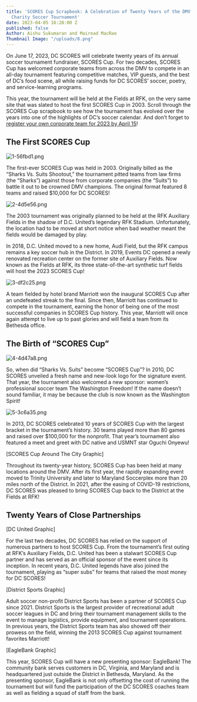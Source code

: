 ```yaml
---
title: 'SCORES Cup Scrapbook: A Celebration of Twenty Years of the DMV’s Largest Corporate
  Charity Soccer Tournament'
date: 2023-04-05 16:28:00 Z
published: false
Author: Aishu Sukumaran and Mairead MacRae
Thumbnail Image: "/uploads/8.png"
---
```


On June 17, 2023, DC SCORES will celebrate twenty years of its annual soccer tournament fundraiser, SCORES Cup. For two decades, SCORES Cup has welcomed corporate teams from across the DMV to compete in an all-day tournament featuring competitive matches, VIP guests, and the best of DC’s food scene, all while raising funds for DC SCORES’ soccer, poetry, and service-learning programs. 

This year, the tournament will be held at the Fields at RFK, on the very same site that was slated to host the first SCORES Cup in 2003. Scroll through the SCORES Cup scrapbook to see how the tournament has evolved over the years into one of the highlights of DC’s soccer calendar. And don’t forget to [register your own corporate team for 2023 by April 15](https://cup.dcscores.org/)!

## The First SCORES Cup

![1-56fbd1.png](/uploads/1-56fbd1.png)

The first-ever SCORES Cup was held in 2003. Originally billed as the “Sharks Vs. Suits Shootout,” the tournament pitted teams from law firms (the “Sharks”) against those from corporate companies (the “Suits”) to battle it out to be crowned DMV champions. The original format featured 8 teams and raised $10,000 for DC SCORES!

![2-4d5e56.png](/uploads/2-4d5e56.png)

The 2003 tournament was originally planned to be held at the RFK Auxiliary Fields in the shadow of D.C. United’s legendary RFK Stadium. Unfortunately, the location had to be moved at short notice when bad weather meant the fields would be damaged by play.

In 2018, D.C. United moved to a new home, Audi Field, but the RFK campus remains a key soccer hub in the District. In 2019, Events DC opened a newly renovated recreation center on the former site of Auxiliary Fields. Now known as the Fields at RFK, its three state-of-the-art synthetic turf fields will host the 2023 SCORES Cup!

![3-df2c25.png](/uploads/3-df2c25.png)

A team fielded by hotel brand Marriott won the inaugural SCORES Cup after an undefeated streak to the final. Since then, Marriott has continued to compete in the tournament, earning the honor of being one of the most successful companies in SCORES Cup history. This year, Marriott will once again attempt to live up to past glories and will field a team from its Bethesda office. 

## The Birth of “SCORES Cup”

![4-4d47a8.png](/uploads/4-4d47a8.png)

So, when did “Sharks Vs. Suits” become “SCORES Cup”? In 2010, DC SCORES unveiled a fresh name and new-look logo for the signature event. That year, the tournament also welcomed a new sponsor: women’s professional soccer team The Washington Freedom! If the name doesn’t sound familiar, it may be because the club is now known as the Washington Spirit!

![5-3c6a35.png](/uploads/5-3c6a35.png)

In 2013, DC SCORES celebrated 10 years of SCORES Cup with the largest bracket in the tournament’s history. 30 teams played more than 80 games and raised over $100,000 for the nonprofit. That year’s tournament also featured a meet and greet with DC native and USMNT star Oguchi Onyewu!

[SCORES Cup Around The City Graphic]

Throughout its twenty-year history, SCORES Cup has been held at many locations around the DMV. After its first year, the rapidly expanding event moved to Trinity University and later to Maryland Soccerplex more than 20 miles north of the District. In 2021, after the easing of COVID-19 restrictions, DC SCORES was pleased to bring SCORES Cup back to the District at the Fields at RFK! 

## Twenty Years of Close Partnerships

[DC United Graphic]

For the last two decades, DC SCORES has relied on the support of numerous partners to host SCORES Cup. From the tournament’s first outing at RFK’s Auxiliary Fields, D.C. United has been a stalwart SCORES Cup partner and has served as an official sponsor of the event since its inception. In recent years, D.C. United legends have also joined the tournament, playing as “super subs” for teams that raised the most money for DC SCORES!

[District Sports Graphic]

Adult soccer non-profit District Sports has been a partner of SCORES Cup since 2021. District Sports is the largest provider of recreational adult soccer leagues in DC and bring their tournament management skills to the event to manage logistics, provide equipment, and tournament operations. In previous years, the District Sports team has also showed off their prowess on the field, winning the 2013 SCORES Cup against tournament favorites Marriott!

[EagleBank Graphic]

This year, SCORES Cup will have a new presenting sponsor: EagleBank! The community bank serves customers in DC, Virginia, and Maryland and is headquartered just outside the District in Bethesda, Maryland. As the presenting sponsor, EagleBank is not only offsetting the cost of running the tournament but will fund the participation of the DC SCORES coaches team as well as fielding a squad of staff from the bank.
